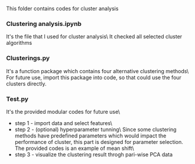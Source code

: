 This folder contains codes for cluster analysis
### Clustering analysis.ipynb
It's the file that I used for cluster analysis\\
It checked all selected cluster algorithms
### Clusterings.py
It's a function package which contains four alternative clustering methods\\
For future use, import this package into code, so that could use the four clusters directly.
### Test.py
It's the provided modular codes for future use\\
* step 1 - import data and select features\\
* step 2 - (optional) hyperparameter tunning\\
          Since some clustering methods have predefined parameters which would impact the performance of cluster, this part is designed for parameter selection.
          The provided codes is an example of mean shift\\
* step 3 - visualize the clustering result throgh pari-wise PCA data
